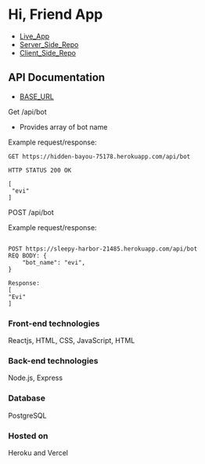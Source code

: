 # Hi, Friend App

- [Live_App](https://hifriend.vercel.app/)
- [Server_Side_Repo](https://github.com/eriyanto87/hi-friend-server)
- [Client_Side_Repo](https://github.com/eriyanto87/hi-friend-client)

## API Documentation

- [BASE_URL](https://hidden-bayou-75178.herokuapp.com/)

Get /api/bot

- Provides array of bot name

Example request/response:

```
GET https://hidden-bayou-75178.herokuapp.com/api/bot

HTTP STATUS 200 OK

[
 "evi"
]

```

POST /api/bot

Example request/response:

```

POST https://sleepy-harbor-21485.herokuapp.com/api/bot
REQ BODY: {
    "bot_name": "evi",
}

Response:
[
"Evi"
]

```

### Front-end technologies

Reactjs, HTML, CSS, JavaScript, HTML

### Back-end technologies

Node.js, Express

### Database

PostgreSQL

### Hosted on

Heroku and Vercel
